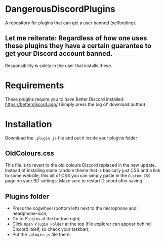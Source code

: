 # DangerousDiscordPlugins
A repository for plugins that can get a user banned (selfbotting).

## Let me reiterate: Regardless of how one uses these plugins they have a certain guarantee to get your Discord account banned.
Responsibility is solely in the user that installs these. 

# Requirements
These plugins require you to have Better Discord installed: https://betterdiscord.app/ (Simply press the big ol' download button).

# Installation
Download the `.plugin.js` file and put it inside your plugins folder

## OldColours.css
This file is to revert to the old colours Discord replaced in the new update. Instead of installing some random theme that is basically just CSS and a link to some website, this bit of CSS you can simply paste in the `Custom CSS` page on your BD settings. Make sure to restart Discord after saving.

## Plugins folder
- Press the cogwheel (bottom left) next to the microphone and headphone-icon;
- Go to `Plugins` at the bottom right;
- Click `Open Plugin Folder` at the top (file explorer can appear behind Discord itself, so check your taskbar);
- Put the `.plugin.js` file there.


